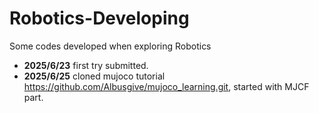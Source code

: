 # Robotics-Developing
Some codes developed when exploring Robotics
- **2025/6/23** first try submitted.
- **2025/6/25** cloned mujoco tutorial <https://github.com/Albusgive/mujoco_learning.git>, started with MJCF part.